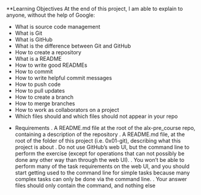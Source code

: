**Learning Objectives
At the end of this project, I am able to explain to anyone, without the help of Google:
- What is source code management
- What is Git
- What is GitHub
- What is the difference between Git and GitHub
- How to create a repository
- What is a README
- How to write good READMEs
- How to commit
- How to write helpful commit messages
- How to push code
- How to pull updates
- How to create a branch
- How to merge branches
- How to work as collaborators on a project
- Which files should and which files should not appear in your repo
* Requirements
  . A README.md file at the root of the alx-pre_course repo, containing a description of the repository
  . A README.md file, at the root of the folder of this project (i.e. 0x01-git), describing what this project is about
  . Do not use GitHub’s web UI, but the command line to perform the exercise (except for operations that can not possibly be done any other way than through the web UI).   . You won’t be able to perform many of the task requirements on the web UI, and you should start getting used to the command line for simple tasks because many complex     tasks can only be done via the command line.
  . Your answer files should only contain the command, and nothing else
